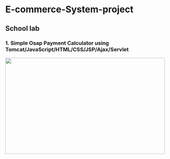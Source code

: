 # E-commerce-System-project

## School lab
### 1. Simple Osap Payment Calculator using Tomcat/JavaScript/HTML/CSS/JSP/Ajax/Servlet
<img src="https://user-images.githubusercontent.com/82852354/198143017-4d3f1c02-c58f-4eb1-8b0b-337f6ca8177c.png" width="500" height="300">
<img src="https://user-images.githubusercontent.com/82852354/198143166-40ea7d71-8415-4271-b8b1-5d231de8a226.png" width="500" height="300>

